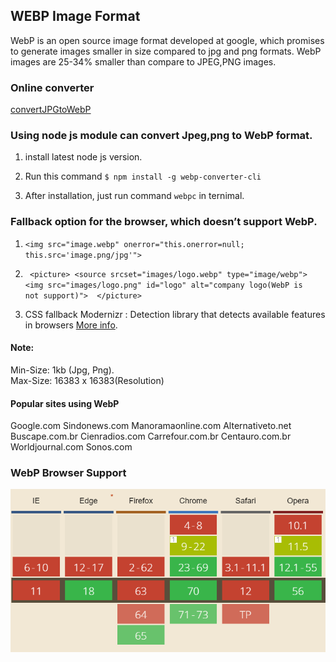 ## WEBP Image Format
WebP is an open source image format developed at google, which promises to generate images smaller in size compared to jpg and png formats.
WebP images are 25-34% smaller than compare to JPEG,PNG images.

### Online converter 

   [convertJPGtoWebP](https://convertio.co/jpg-webp/)

### Using node js module can convert Jpeg,png to WebP format.

   1) install latest node js version. 
   
   2) Run this command ```$ npm install -g webp-converter-cli ```

   3) After installation, just run command ```webpc``` in ternimal.

### Fallback option for the browser, which doesn’t support WebP.

   1) ```<img src="image.webp" onerror="this.onerror=null; this.src='image.png/jpg'">```

   2) ``` <picture> <source srcset="images/logo.webp" type="image/webp">  <img src="images/logo.png" id="logo" alt="company logo(WebP is         not support)">  </picture>```
   
   3) CSS fallback 
      Modernizr : Detection library that detects available features in browsers
      [More info](https://css-tricks.com/using-webp-images/).
 
#### Note: 
   Min-Size: 1kb (Jpg, Png).    
   Max-Size: 16383 x 16383(Resolution)
   
#### Popular sites using WebP
   Google.com
   Sindonews.com
   Manoramaonline.com
   Alternativeto.net
   Buscape.com.br
   Cienradios.com
   Carrefour.com.br
   Centauro.com.br
   Worldjournal.com
   Sonos.com

### WebP Browser Support
   
   ![Kiku](WebpBrowserSupport.PNG) 
